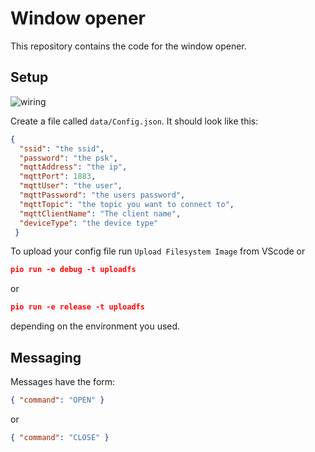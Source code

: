 # Window opener


This repository contains the code for the window opener. 

## Setup
![wiring](https://raw.githubusercontent.com/CleanAIR-Building/Report/main/diagrams/Wiring_Stepper-Motor.png?token=AH5OOFK6K3XFGOWGB4OEVF3A45JF6)

Create a file called `data/Config.json`. It should look like this:

```json
{
  "ssid": "the ssid",
  "password": "the psk",
  "mqttAddress": "the ip",
  "mqttPort": 1883,
  "mqttUser": "the user",
  "mqttPassword": "the users password",
  "mqttTopic": "the topic you want to connect to",
  "mqttClientName": "The client name",
  "deviceType": "the device type"
 }
``` 
To upload your config file run `Upload Filesystem Image` from VScode or 
```json
pio run -e debug -t uploadfs
```
or
```json
pio run -e release -t uploadfs
```
depending on the environment you used.

## Messaging
Messages have the form:
```json
{ "command": "OPEN" }
```
or
```json
{ "command": "CLOSE" }
```
